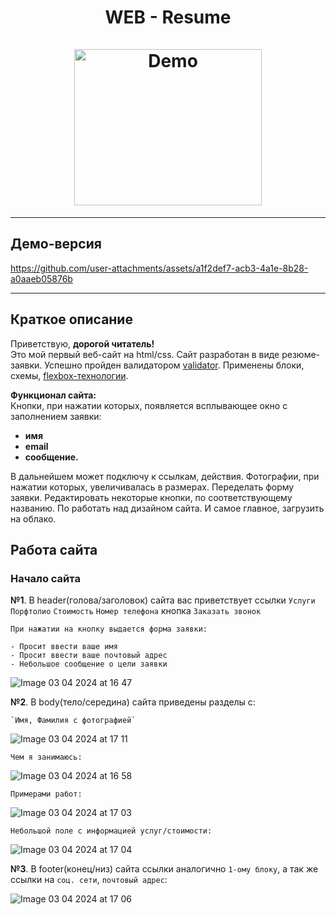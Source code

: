 <h1 align="center">WEB - Resume
    
<br>
<br>

<img src="/assets/images/logo.png" alt="Demo" width="300" height="250">

</h1>

<hr />

## Демо-версия
https://github.com/user-attachments/assets/a1f2def7-acb3-4a1e-8b28-a0aaeb05876b

***

## Краткое описание

Приветствую, **дорогой читатель!** 
<br>Это мой первый веб-сайт на html/css. Сайт разработан в виде резюме-заявки. Успешно пройден валидатором [validator](https://validator.w3.org). Применены блоки, схемы, [flexbox-технологии](https://developer.mozilla.org/ru/docs/Learn/CSS/CSS_layout/Flexbox).</br>

**Функционал сайта:**
<br>Кнопки, при нажатии которых, появляется всплывающее окно с заполнением заявки:</br>
- **имя**
- **email**
- **сообщение.**

В дальнейшем может подключу к ссылкам, действия. Фотографии, при нажатии которых, увеличивалась в размерах. Переделать форму заявки. Редактировать некоторые кнопки, по соответствующему названию. По работать над дизайном сайта. И самое главное, загрузить на облако.  

Работа сайта
------------------------

### Начало сайта

<b>№1</b>. В header(голова/заголовок) сайта вас приветствует ссылки  `Услуги` `Порфтолио` `Стоимость` `Номер телефона` кнопка `Заказать звонок`

    При нажатии на кнопку выдается форма заявки: 

    - Просит ввести ваше имя
    - Просит ввести ваше почтовый адрес
    - Небольшое сообщение о цели заявки

![Image 03 04 2024 at 16 47](https://github.com/Nolucker391/simple_website/assets/140087176/36e05577-30c4-44f6-aa2f-cbfb5b0805da)


<b>№2</b>. В body(тело/середина) сайта приведены разделы с:
    
    `Имя, Фамилия с фотографией` 

![Image 03 04 2024 at 17 11](https://github.com/Nolucker391/simple_website/assets/140087176/c0bdb979-2ab4-45c4-978c-d1ff0a639128)

    Чем я занимаюсь: 
    
![Image 03 04 2024 at 16 58](https://github.com/Nolucker391/simple_website/assets/140087176/51916f58-c686-47b6-99d6-e3c4e12758d5)

    Примерами работ:

![Image 03 04 2024 at 17 03](https://github.com/Nolucker391/simple_website/assets/140087176/2b65dbe2-8b7e-4154-ba8a-a534db40f572)

    Небольшой поле с информацией услуг/стоимости:

![Image 03 04 2024 at 17 04](https://github.com/Nolucker391/simple_website/assets/140087176/792a533c-6cf1-4ebb-a384-9f4dbe975e45)

<b>№3</b>. В footer(конец/низ) сайта ссылки аналогично `1-ому блоку`, а так же ссылки на `соц. сети`, `почтовый адрес`:

![Image 03 04 2024 at 17 06](https://github.com/Nolucker391/simple_website/assets/140087176/77dfc7a4-21c5-4516-9d84-b050e438fea4)

